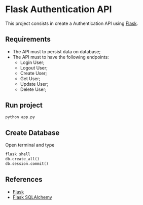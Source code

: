 # Flask Authentication API

This project consists in create a Authentication API using [Flask](https://flask.palletsprojects.com/en/3.0.x/).

## Requirements

- The API must to persist data on database;
- The API must to have the following endpoints:
  - Login User;
  - Logout User;
  - Create User;
  - Get User;
  - Update User;
  - Delete User;

## Run project

```python
python app.py
```

## Create Database

Open terminal and type

```python
flask shell
db.create_all()
db.session.commit()
```

## References

- [Flask](https://flask.palletsprojects.com/en/3.0.x/)
- [Flask SQLAlchemy](https://flask-sqlalchemy.readthedocs.io/en/3.1.x/)
